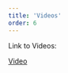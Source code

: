 ```yaml
---
title: 'Videos'
order: 6
---
```

Link to Videos:

<a href="https://drive.google.com/file/d/1LUZeNhzWwTThlChbyzCJ3uNC0p46lEWV/view">Video<a/>